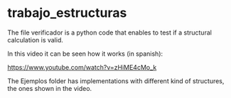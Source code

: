 # trabajo_estructuras

The file verificador is a python code that enables to test if a structural calculation is valid. 

In this video it can be seen how it works (in spanish):

https://www.youtube.com/watch?v=zHiME4cMo_k

The Ejemplos folder has implementations with different kind of structures, the ones shown in the video.
